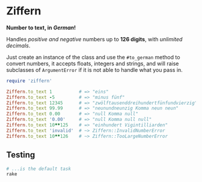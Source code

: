 # Ziffern

**Number to text, in _German_!**

Handles _positive and negative_ numbers up to **126 digits**, with _unlimited decimals_.

Just create an instance of the class and use the `#to_german` method to convert numbers,
it accepts floats, integers and strings, and will raise subclasses of `ArgumentError` if
it is not able to handle what you pass in.

```ruby
require 'ziffern'

Ziffern.to_text 1          # => "eins"
Ziffern.to_text -5         # => "minus fünf"
Ziffern.to_text 12345      # => "zwölftausenddreihundertfünfundvierzig"
Ziffern.to_text 99.99      # => "neunundneunzig Komma neun neun"
Ziffern.to_text 0.00       # => "null Komma null"
Ziffern.to_text '0.00'     # => "null Komma null null"
Ziffern.to_text 10**125    # => "einhundert Vigintilliarden"
Ziffern.to_text 'invalid'  # ~> Ziffern::InvalidNumberError
Ziffern.to_text 10**126    # ~> Ziffern::TooLargeNumberError
```

## Testing

```bash
# ...is the default task
rake
```
